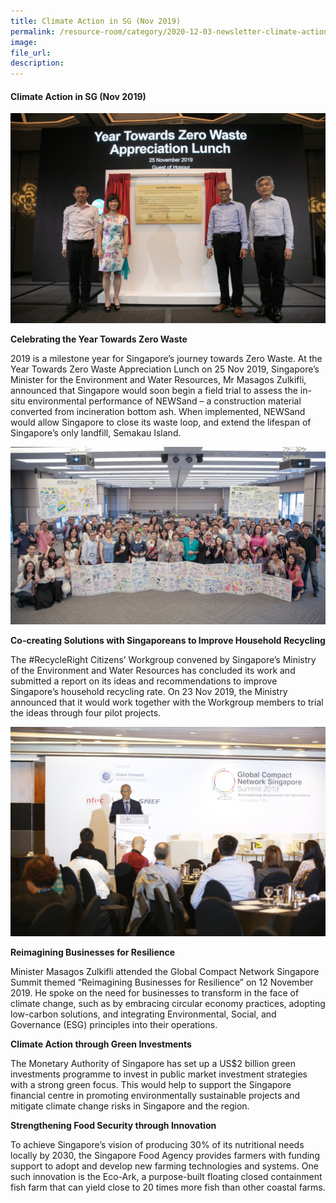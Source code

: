 ```yaml
---  
title: Climate Action in SG (Nov 2019)  
permalink: /resource-room/category/2020-12-03-newsletter-climate-action-in-sg-nov/  
image:  
file_url:  
description:  
---  
```


#### Climate Action in SG (Nov 2019)  

![](/news/news-images/newsletter-nov-2019-image-1.jpg)  

**Celebrating the Year Towards Zero Waste**  

2019 is a milestone year for Singapore’s journey towards Zero Waste. At the Year Towards Zero Waste Appreciation Lunch on 25 Nov 2019, Singapore’s Minister for the Environment and Water Resources, Mr Masagos Zulkifli, announced that Singapore would soon begin a field trial to assess the in-situ environmental performance of NEWSand –  a construction material converted from incineration bottom ash. When implemented, NEWSand would allow Singapore to close its waste loop, and extend the lifespan of Singapore’s only landfill, Semakau Island.  

![](/news/news-images/newsletter-nov-2019-image-2.jpg)  

**Co-creating Solutions with Singaporeans to Improve Household Recycling**  

The #RecycleRight Citizens’ Workgroup convened by Singapore’s Ministry of the Environment and Water Resources has concluded its work and submitted a report on its ideas and recommendations to improve Singapore’s household recycling rate. On 23 Nov 2019, the Ministry announced that it would work together with the Workgroup members to trial the ideas through four pilot projects.  

![](/news/news-images/newsletter-nov-2019-image-3.jpg) 

**Reimagining Businesses for Resilience**  

Minister Masagos Zulkifli attended the Global Compact Network Singapore Summit themed “Reimagining Businesses for Resilience” on 12 November 2019. He spoke on the need for businesses to transform in the face of climate change, such as by embracing circular economy practices, adopting low-carbon solutions, and integrating Environmental, Social, and Governance (ESG) principles into their operations.  

**Climate Action through Green Investments**  

The Monetary Authority of Singapore has set up a US$2 billion green investments programme to invest in public market investment strategies with a strong green focus. This would help to support the Singapore financial centre in promoting environmentally sustainable projects and mitigate climate change risks in Singapore and the region.  

**Strengthening Food Security through Innovation**  

To achieve Singapore’s vision of producing 30% of its nutritional needs locally by 2030, the Singapore Food Agency provides farmers with funding support to adopt and develop new farming technologies and systems. One such innovation is the Eco-Ark, a purpose-built floating closed containment fish farm that can yield close to 20 times more fish than other coastal farms.  
